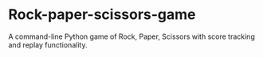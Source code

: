 # Rock-paper-scissors-game
A command-line Python game of Rock, Paper, Scissors with score tracking and replay functionality.

